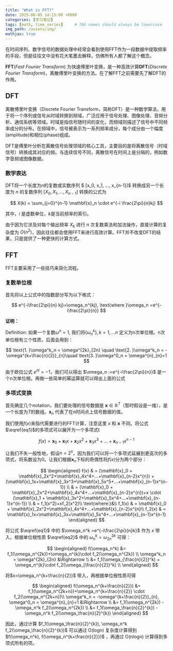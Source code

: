 ```yaml
---
title: "What is FFT?"
date: 2025-06-05 14:15:00 +0800
categories: [学习笔记]
tags: [math, time_series]     # TAG names should always be lowercase
img_path: /assets/img/
mathjax: true
---
```


在时间序列、数字信号的数据处理中经常会看到使用FFT作为一段数据中提取频率的手段，但是往往文中没有花大笔墨去解释，仿佛所有人都了解这个概念。

**FFT**(*Fast Fourier Transform*) 为快速傅里叶变换，是一种高效计算**DFT**(*Discrete Fourier Transform*)，离散傅里叶变换的方法。在了解FFT之前需要先了解DFT的作用。

## DFT

离散傅里叶变换（Discrete Fourier Transform，简称DFT）是一种数学算法，用于将一个序列或信号从时域转换到频域，广泛应用于信号处理、图像处理、音频分析、通信系统等领域。时域是指信号随时间的变化，而频域则描述了信号中不同频率成分的分布。在频域中，信号被表示为一系列频率成分，每个成分由一个幅度(amplitude)和相位(phase)组成。

DFT是傅里叶分析在离散信号处理领域的核心工具，主要目的是将离散信号（时域信号）转换成其对应的频。与连续信号不同，离散信号在时间上是分隔的，例如数字音频或图像数据。

### 数学表达

DFT将一个长度为$n$的复数或实数序列 $
[x_0, x_1, ..., x_{n-1}]$ 转换成另一个长度为 $n$ 的复数序列 $[X_0, X_1, ..., X_{n-1}]$ 转换的公式为 

$$
X(k) = \sum_{j=0}^{n-1} \mathbf{x}_n \cdot e^{-i \frac{2\pi}{n}kj} 
$$

其中，$i$ 是虚数单位，$k$是当前频率的索引。

由于因为它涉及对每个输出频率 $X_k$ 进行 $n$ 次复数乘法和加法操作，直接计算的复杂度为 $O(n^2)$，因此往往都会使用FFT来进行高效计算。FFT并不改变DFT的结果，只是提供了一种更快的计算方式。

## FFT

FFT主要采用了一些技巧来简化流程。

### 复数单位根

首先将以上公式中的指数部分写为以下格式：

$$
e^{-i\frac{2\pi}{n} kj}=\omega_n^{kj}, \text{where }\omega_n =e^{-i\frac{2\pi}{n}}
$$

**证明：**

Definition: 如果一个复数$\omega ^n=1$, 我们将$\{\omega_n^k\}, k=1,...n$ 定义为n次单位根。n次单位根有三个性质，后面会用到：

$$
\text{1. }\omega^k_n = \omega^{2k}_{2n} \quad \text{2. }\omega^k_n = -\omega^{k+\frac{n}{2}}_{n}\quad \text{3. }\omega^0_n = \omega^{n}_{n}=1 
$$

由于欧拉公式 $e^{\pi i}=-1$，我们可以得出 $\omega_n :=e^{-i\frac{2\pi}{n}}$ 是一个n次单位根。再做一些简单的幂运算就可以得出上面的公式

### 多项式变换

首先确定几个notation，我们要处理的信号数据是 $\mathbf{x} \in \mathbb{R}^T$（暂时假设是一维），是一个长度为$T$的数组。$\mathbf{x}_n$ 代表了在n时间点上信号数据的值。

我们使用$f(x)$来指代需要进行的FFT计算，注意这里 $x$ 和 $\mathbf{x}$ 不同。将公式$\eqref{eq1}$的多项式可以展开为一个多项式t

$$
f(x) = \mathbf{x}_0 + \mathbf{x}_1x + \mathbf{x}_2x^2+\mathbf{x}_3x^3+...+\mathbf{x}_{n-1}x^{n-1}
$$

让我们不失一般性地，假设$n=2^s$，因为我们可以将一个多项式延展到更高次的多项式，将系数设为0。让我们根据$\mathbf{x}_n$下标的奇偶性将$f(x)$分为两个部分：

$$
\begin{aligned}
f(x) & = (\mathbf{x}_0 + \mathbf{x}_2x^2+\mathbf{x}_4x^4+...+\mathbf{x}_{n-2}x^{n}) + (\mathbf{x}_1x+\mathbf{x}_3x^3+\mathbf{x}_5x^5+...+\mathbf{x}_{n-1}x^{n-1}) \\
& = (\mathbf{x}_0 + \mathbf{x}_2x^2+\mathbf{x}_4x^4+...+\mathbf{x}_{n-2}x^{n})+x \cdot (\mathbf{x}_1 + \mathbf{x}_3x^2+\mathbf{x}_5x^4+...+\mathbf{x}_{n-1}x^{n-1}) 	\\
& = f_1(x^2)+xf_2(x^2)\\
\text{where:}&\\
f_1(x) & = \mathbf{x}_0 + \mathbf{x}_2x^2+\mathbf{x}_4x^4+...+\mathbf{x}_{n-2}x^{n}\\
f_2(x) & = \mathbf{x}_1x+\mathbf{x}_3x+\mathbf{x}_5x^4+...+\mathbf{x}_{n-1}x^{n-1}
\end{aligned}
$$

将公式 $\eqref{eq1}$ 中的 $\omega_n^k =e^{-i\frac{2\pi}{n}k}$ 作为 $x$ 带入，根据单位根性质 $\eqref{eq2}$ 中的 $\omega^k_n = \omega^{2k}_{2n}$ 可得：

$$
\begin{aligned}
f(\omega_n^k) &= f_1(\omega_n^{2k})+\omega_n^{k}\cdot f_2(\omega_n^{2k}) \\
\omega^k_n = \omega^{2k}_{2n} &\Rightarrow \\
&= f_1(\omega_{\frac{n}{2}}^k) + \omega_n^{k}\cdot f_2(\omega_{\frac{n}{2}}^k) \\
\end{aligned}
$$

将$x=\omega_n^{k+\frac{n}{2}}$ 带入，再根据单位根性质可得

$$
\begin{aligned}
f(\omega_n^{k+\frac{n}{2}}) &= f_1(\omega_n^{2k+n})+\omega_n^{k+\frac{n}{2}} \cdot f_2(\omega_n^{2k+n})\\
\omega^k_n = -\omega^{k+\frac{n}{2}}_{n}, \omega^0_n = \omega^{n}_{n}=1 &\Rightarrow \\
&= f_1(\omega_n^{2k}) - \omega_n^k f_2(\omega_n^{2k}) \\
&= f_1(\omega_\frac{n}{2}^{k}) - \omega_n^k f_2(\omega_\frac{n}{2}^{k})
\end{aligned}
$$

因此，通过计算 $f_1(\omega_\frac{n}{2}^{k}), \omega_n^k f_2(\omega_\frac{n}{2}^{k})$ 可以通过 $\text{O(logn)}$ 复杂度计算得到 $f(\omega_n^k), f(\omega_n^{k+\frac{n}{2}})$ ，再通过 $\text{O(nlogn)}$ 计算得到多项式所有的项。
